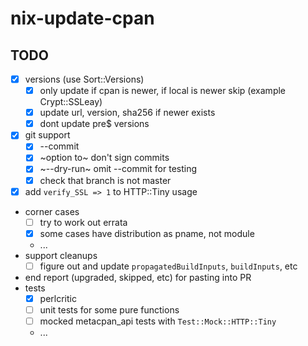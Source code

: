 # nix-update-cpan

## TODO
- [X] versions (use Sort::Versions)
  - [X] only update if cpan is newer, if local is newer skip (example Crypt::SSLeay)
  - [X] update url, version, sha256 if newer exists
  - [X] dont update pre$ versions
- [X] git support
  - [X] --commit 
  - [X] ~option to~ don't sign commits
  - [X] ~--dry-run~ omit --commit for testing
  - [X] check that branch is not master
- [x] add `verify_SSL => 1` to HTTP::Tiny usage
- corner cases
  - [ ] try to work out errata
  - [X] some cases have distribution as pname, not module
  - ...
- support cleanups
  - [ ] figure out and update `propagatedBuildInputs`, `buildInputs`, etc
- end report (upgraded, skipped, etc) for pasting into PR
- tests
  - [x] perlcritic
  - [ ] unit tests for some pure functions
  - [ ] mocked metacpan_api tests with `Test::Mock::HTTP::Tiny`
  - ...
